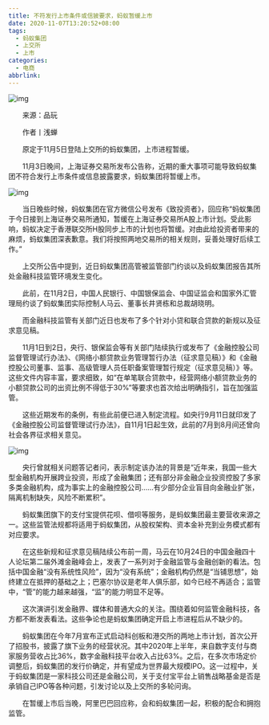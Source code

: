 ```yaml
---
title: 不符发行上市条件或信披要求，蚂蚁暂缓上市
date: 2020-11-07T13:20:52+08:00
tags:
  - 蚂蚁集团
  - 上交所
  - 上市
categories:
  - 电商
abbrlink:
---
```


![img](https://cdn.jsdelivr.net/gh/yakeing/Documentation@main/Hexo/images/324e-kcieywa1655577.jpg)

　　来源：品玩

　　作者丨浅蝉

　　原定于11月5日登陆上交所的蚂蚁集团，上市进程暂缓。

　　11月3日晚间，上海证券交易所发布公告称，近期的重大事项可能导致蚂蚁集团不符合发行上市条件或信息披露要求，蚂蚁集团将暂缓上市。

![img](https://cdn.jsdelivr.net/gh/yakeing/Documentation@main/Hexo/images/554e-kcieywa1655669.png)

　　当日晚些时候，蚂蚁集团在官方微信公号发布《致投资者》，回应称“蚂蚁集团于今日接到上海证券交易所通知，暂缓在上海证券交易所A股上市计划。受此影响，蚂蚁决定于香港联交所H股同步上市的计划也将暂缓。对由此给投资者带来的麻烦，蚂蚁集团深表歉意。我们将按照两地交易所的相关规则，妥善处理好后续工作。”

　　上交所公告中提到，近日蚂蚁集团高管被监管部门约谈以及蚂蚁集团报告其所处金融科技监管环境发生变化。

　　此前，在11月2日，中国人民银行、中国银保监会、中国证监会和国家外汇管理局约谈了蚂蚁集团实际控制人马云、董事长井贤栋和总裁胡晓明。

　　而金融科技监管有关部门近日也发布了多个针对小贷和联合贷款的新规以及征求意见稿。

　　11月1日到2日，央行、银保监会等有关部门陆续执行或发布了《金融控股公司监督管理试行办法》、《网络小额贷款业务管理暂行办法（征求意见稿）》和《金融控股公司董事、监事、高级管理人员任职备案管理暂行规定（征求意见稿）》等。这些文件内容丰富，要求细致，如“在单笔联合贷款中，经营网络小额贷款业务的小额贷款公司的出资比例不得低于30%”等要求也首次给出明确指引，旨在加强监管。

　　这些近期发布的条例，有些此前便已进入制定流程。如央行9月11日就印发了《金融控股公司监督管理试行办法》，自11月1日起生效，此前的7月到8月间还曾向社会各界征求相关意见。

![img](https://cdn.jsdelivr.net/gh/yakeing/Documentation@main/Hexo/images/4c87-kcieywa1655807.png)

　　央行曾就相关问题答记者问，表示制定该办法的背景是“近年来，我国一些大型金融机构开展跨业投资，形成了金融集团；还有部分非金融企业投资控股了多家多类金融机构，成为事实上的金融控股公司……有少部分企业盲目向金融业扩张，隔离机制缺失，风险不断累积”。

　　蚂蚁集团旗下的支付宝提供花呗、借呗等服务，是蚂蚁集团最主要营收来源之一。这些监管法规都将适用于蚂蚁集团，从股权架构、资本金补充到业务模式都有对应要求。

　　在这些新规和征求意见稿陆续公布前一周，马云在10月24日的中国金融四十人论坛第二届外滩金融峰会上，发表了一系列对于金融监管与金融创新的看法。包括中国金融“没有系统性风险”，因为“没有系统”；金融机构仍然是“当铺思想”，始终建立在抵押的基础之上；巴塞尔协议是老年人俱乐部，如今已经不再适合；监管中，“管”的能力越来越强，“监”的能力明显不足等。

　　这次演讲引发金融界、媒体和普通大众的关注。围绕着如何监管金融科技，各方都不断发表看法。这些争论也是蚂蚁集团确定开启上市进程后从不缺少的。

　　蚂蚁集团在今年7月宣布正式启动科创板和港交所的两地上市计划，首次公开了招股书，披露了旗下业务的经营状况。其中2020年上半年，来自数字支付与商家服务营收占比36%，数字金融科技平台收入占比63%。之后，在多次市场定价调整后，蚂蚁集团的发行价确定，并有望成为世界最大规模IPO。这一过程中，关于蚂蚁集团是一家科技公司还是金融公司，关于支付宝平台上销售战略基金是否是承销自己IPO等各种问题，引发讨论以及上交所的多轮问询。

　　在暂缓上市后当晚，阿里巴巴回应称，会和蚂蚁集团一起，积极的配合和拥抱监管。